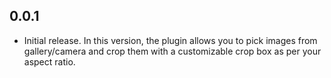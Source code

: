 ## 0.0.1

* Initial release. In this version, the plugin allows you to pick images from gallery/camera and crop them with a customizable crop box as per your aspect ratio.
